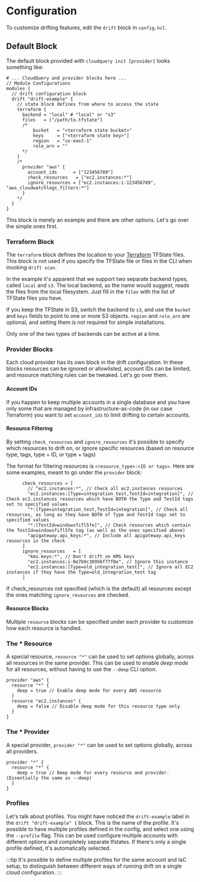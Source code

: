 # Configuration

To customize drifting features, edit the `drift` block in `config.hcl`.

## Default Block

The default block provided with `cloudquery init [provider]` looks something like:

```hcl
# ... CloudQuery and provider blocks here ...
// Module Configurations
modules {
  // drift configuration block
  drift "drift-example" {
    // state block defines from where to access the state
    terraform {
      backend = "local" # "local" or "s3"
      files   = ["/path/to.tfstate"]
      /*
          bucket   = "<terraform state bucket>"
          keys     = ["<terraform state key>"]
          region   = "us-east-1"
          role_arn = ""
      */
    }
    /*
      provider "aws" {
        account_ids      = ["123456789"]
        check_resources   = ["ec2.instances:*"]
        ignore_resources = ["ec2.instances:i-123456789", "aws_cloudwatchlogs_filters:*"]
      }
    */
  }
}
```

This block is merely an example and there are other options. Let's go over the simple ones first.

### Terraform Block

The `terraform` block defines the location to your [Terraform](https://www.terraform.io/) TFState files. This block is not used if you specify the TFState file or files in the CLI when invoking `drift scan`.

In the example it's apparent that we support two separate backend types, called `local` and `s3`. The local backend, as the name would suggest, reads the files from the local filesystem. Just fill in the `files` with the list of TFState files you have.

If you keep the TFState in S3, switch the backend to `s3`, and use the `bucket` and `keys` fields to point to one or more S3 objects. `region` and `role_arn` are optional, and setting them is not required for simple installations.

Only one of the two types of backends can be active at a time.

### Provider Blocks

Each cloud provider has its own block in the drift configuration. In these blocks resources can be ignored or allowlisted, account IDs can be limited, and resource matching rules can be tweaked. Let's go over them.

#### Account IDs

If you happen to keep multiple accounts in a single database and you have only some that are managed by infrastructure-as-code (in our case Terraform) you want to set `account_ids` to limit drifting to certain accounts.

#### Resource Filtering

By setting `check_resources` and `ignore_resources` it's possible to specify which resources to drift on, or ignore specific resources (based on resource type, tags, type + ID, or type + tags)

The format for filtering resources is `<resource_type>:<ID or tags>`. Here are some examples, meant to go under the `provider` block:

```hcl
      check_resources = [
        // "ec2.instances:*", // Check all ec2.instances resources
        "ec2.instances:[Type=integration_test,TestId=integration]", // Check ec2.instances resources which have BOTH the Type and TestId tags set to specified values
        "*:[Type=integration_test,TestId=integration]", // Check all resources, as long as they have BOTH of Type and TestId tags set to specified values
        "*:[TestId=windowsfifl5fe]", // Check resources which contain the TestId=windowsfifl5fe tag (as well as the ones specified above)
        "apigateway.api_keys:*", // Include all apigateway.api_keys resources in the check 
      ]
      ignore_resources   = [
        "kms.keys:*", // Don't drift on KMS keys
        "ec2.instances:i-0e7b9c38956f77f0e", // Ignore this instance
        "ec2.instances:[Type=old_integration_test]", // Ignore all EC2 instances if they have the Type=old_integration_test tag
      ]
```

If check_resources not specified (which is the default) all resources except the ones matching `ignore_resources` are checked.

#### Resource Blocks

Multiple `resource` blocks can be specified under each provider to customize how each resource is handled.

### The * Resource

A special resource, `resource "*"` can be used to set options globally, across all resources in the same provider. This can be used to enable *deep mode* for all resources, without having to use the `--deep` CLI option.

```hcl
provider "aws" {
  resource "*" {
    deep = true // Enable deep mode for every AWS resource
  }
  resource "ec2.instances" {
    deep = false // Disable deep mode for this resource type only
  }
}
```

### The * Provider

A special provider, `provider "*"` can be used to set options globally, across all providers.

```hcl
provider "*" {
  resource "*" {
    deep = true // Deep mode for every resource and provider. (Essentially the same as --deep)
  }
}
```

### Profiles

Let's talk about profiles. You might have noticed the `drift-example` label in the `drift "drift-example" {` block. This is the name of the profile. It's possible to have multiple profiles defined in the config, and select one using the `--profile` flag. This can be used configure multiple accounts with different options and completely separate tfstates. If there's only a single profile defined, it's automatically selected. 

:::tip
It's possible to define multiple profiles for the same account and IaC setup, to distinguish between different ways of running drift on a single cloud configuration.
:::
